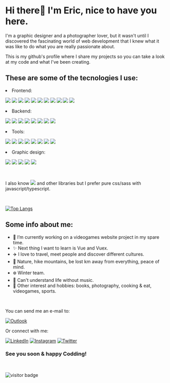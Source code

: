<h1>Hi there👋 I'm Eric, nice to have you here.</h1>

I'm a graphic designer and a photographer lover, but it wasn't until I discovered the fascinating world of web development that I knew what it was like to do what you are really passionate about.

This is my github's profile where I share my projects so you can take a look at my code and what I've been creating.

<h2>These are some of the tecnologies I use:</h2>

<li> Frontend: </li>

![](https://img.shields.io/badge/React-informational?style=flat&logo=react&logoColor=white)
![](https://img.shields.io/badge/Redux-593D88?style=flat&logo=redux&logoColor=white)
![](https://img.shields.io/badge/JavaScript-F7DF1E?style=flat&logo=javascript&logoColor=black)
![](https://img.shields.io/badge/TypeScript-007ACC?style=flat&logo=typescript&logoColor=white)
![](https://img.shields.io/badge/Angular-DD0031?style=flat&logo=angular&logoColor=white)
![](https://img.shields.io/badge/HTML5-E34F26?style=flat&logo=html5&logoColor=white)
![](https://img.shields.io/badge/CSS3-1572B6?style=flat&logo=css3&logoColor=white)
![](https://img.shields.io/badge/Sass-CC6699?style=flat&logo=sass&logoColor=white)
![](https://img.shields.io/badge/BEM-white?style=flat&logo=bem&logoColor=black)
![](https://img.shields.io/badge/Jest-E34F26?style=flat&logo=jest&logoColor=white)
![](https://img.shields.io/badge/React_Router-CA4245?style=flat&logo=react-router&logoColor=white)



<li> Backend: </li>

![](https://img.shields.io/badge/MongoDB-4EA94B?style=flat&logo=mongodb&logoColor=white)
![](https://img.shields.io/badge/express.js-%23404d59.svg?style=flat&logo=express&logoColor=%2361DAFB)
![](https://img.shields.io/badge/node.js-6DA55F?style=flat&logo=node.js&logoColor=white)
![](https://img.shields.io/badge/Mongoose-4EA94B?style=flat)
![](https://img.shields.io/badge/JWT-black?style=flat&logo=JSON%20web%20tokens)
![](https://img.shields.io/badge/Postman-E34F26?style=flat&logo=postman&logoColor=white)
![](https://img.shields.io/badge/Jest-E34F26?style=flat&logo=jest&logoColor=white)
![](https://img.shields.io/badge/API_Restful-1572B6?style=flat)

<li> Tools: </li>

![](https://img.shields.io/badge/NPM-informational?style=flat&logo=NPM&color=CB3837)
![](https://img.shields.io/badge/Git-informational?style=flat&logo=Git&logoColor=white&color=F05032)
![](https://img.shields.io/badge/GitHub-informational?style=flat&logo=GitHub&color=181717)
![](https://img.shields.io/badge/Eslint-1572B6?style=flat&logo=eslint&logoColor=white)
![](https://img.shields.io/badge/Trello-1572B6?style=flat&logo=trello&logoColor=white)
![](https://img.shields.io/badge/Heroku-430098?style=flat&logo=heroku&logoColor=white)
![](https://img.shields.io/badge/Figma-informational?style=flat&logo=Figma&color=F24E1E&logoColor=white)
![](https://img.shields.io/badge/SonarQube-1572B6?style=flat&logo=sonarqube&logoColor=white)

<li> Graphic design: </li>

![](https://img.shields.io/badge/Photoshop-%2331A8FF.svg?style=flat&logo=adobephotoshop&logoColor=white)
![](https://img.shields.io/badge/Illustrator-%23FF9A00.svg?style=flat&logo=adobeillustrator&logoColor=white)
![](https://img.shields.io/badge/Lightroom-31A8FF.svg?style=flat&logo=Adobe%20Lightroom&logoColor=white)
![](https://img.shields.io/badge/Premiere%20Pro-9999FF.svg?style=flat&logo=Adobe%20Premiere%20Pro&logoColor=white)
![](https://img.shields.io/badge/InDesign-49021F?style=flat&logo=adobeindesign&logoColor=white)

<br>

I also know ![](https://img.shields.io/badge/Bootstrap-informational?style=flat&logo=Bootstrap&logoColor=white&color=7952B3) and other libraries but I prefer pure css/sass with javascript/typescript.

<br>

[![Top Langs](https://github-readme-stats.vercel.app/api/top-langs/?username=EricSanz&layout=compact&bg_color=161616&text_color=fff&title_color=fff)](https://github.com/EricSanz)

<h2> Some info about me: </h2>

- 📌 I’m currently working on a videogames website project in my spare time.
- ✨ Next thing I want to learn is Vue and Vuex.
- ✈️ I love to travel, meet people and discover different cultures.
- 🌿 Nature, hike mountains, be lost km away from everything, peace of mind.
- ❄️ Winter team.
- 🎵 Can't understand life without music. 
- 📄 Other interest and hobbies: books, photography, cooking & eat, videogames, sports.

<br>

You can send me an e-mail to:

[![Outlook](https://img.shields.io/badge/Microsoft_Outlook-0078D4?style=flat&logo=microsoft-outlook&logoColor=white)](mailto:eric_sanz_rodriguez@hotmail.com)

Or connect with me:

<a href="https://www.linkedin.com/in/eric-sanz-rodriguez/">![LinkedIn](https://img.shields.io/badge/linkedin-%230077B5.svg?style=flat&logo=linkedin&logoColor=white)</a>
<a href="https://www.instagram.com/ericsanz">![Instagram](https://img.shields.io/badge/Instagram-E4405F?style=flat&logo=instagram&logoColor=white)</a>
<a href="https://twitter.com/Eric_SanzR">![Twitter](https://img.shields.io/badge/Twitter-1DA1F2?style=flat&logo=twitter&logoColor=white)</a>


<h3>See you soon & happy Codding!</h3>
<br>

![visitor badge](https://visitor-badge.glitch.me/badge?page_id=EricSanz.visitor-badge)
<!--
**EricSanz/EricSanz** is a ✨ _special_ ✨ repository because its `README.md` (this file) appears on your GitHub profile.

Here are some ideas to get you started:

- 🔛 I’m currently working on ...
- 🌱 I’m currently learning ...
- 👯 I’m looking to collaborate on ...
- 🤔 I’m looking for help with ...
- 💬 Ask me about ...
- 📫 How to reach me: ...
- 😄 Pronouns: ...
- ⚡ Fun fact: ...
-->
